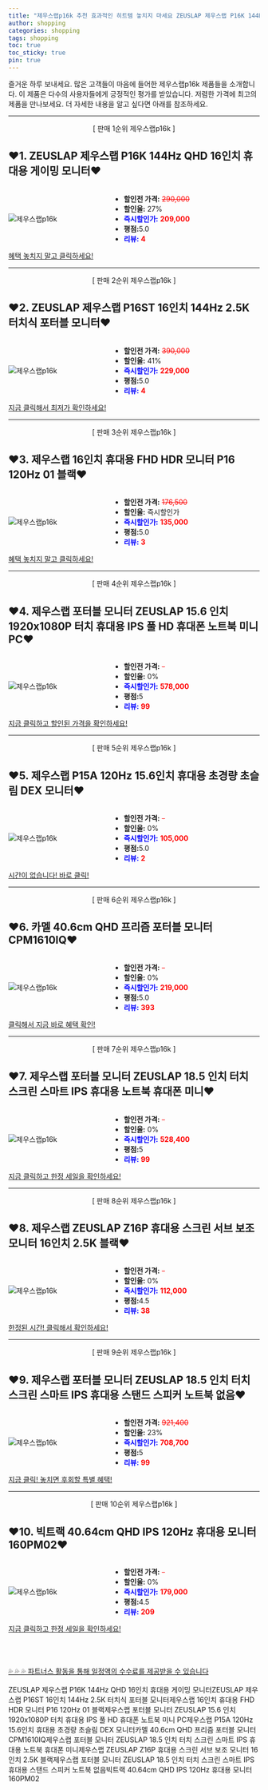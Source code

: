 ```yaml
---
title: "제우스랩p16k 추천 효과적인 히트템 놓치지 마세요 ZEUSLAP 제우스랩 P16K 144Hz QHD"
author: shopping
categories: shopping
tags: shopping
toc: true
toc_sticky: true
pin: true
---
```

즐거운 하루 보내세요. 많은 고객들이 마음에 들어한 제우스랩p16k 제품들을 소개합니다. 이 제품은 다수의 사용자들에게 긍정적인 평가를 받았습니다. 저렴한 가격에 최고의 제품을 만나보세요. 더 자세한 내용을 알고 싶다면 아래를 참조하세요.

---
<p class="toplist" style="margin: 0 auto; display: block; width: fit-content;">[ 판매 1순위 제우스랩p16k ]</p>

<h2><strong>❤️1. ZEUSLAP 제우스랩 P16K 144Hz QHD 16인치 휴대용 게이밍 모니터❤️</strong></h2>

<div style="display: flex; align-items: center;">
    <div style="flex: 0.4;">
        <img src="https://thumbnail8.coupangcdn.com/thumbnails/remote/230x230ex/image/vendor_inventory/412f/85dcd5d6d404201be1a359ad1fab48bcda43ba5e4d7dd81e739f91bd49c2.jpg" alt="제우스랩p16k" style="max-width: 100%;">
    </div>
    <div style="flex: 0.6; margin-left: 10px;">
        <ul>
            <li><strong>할인전 가격:</strong> <del style="color: red;">290,000</del></li>
            <li><strong>할인율:</strong> 27%</li>
            <li><span style='color:blue'><strong>즉시할인가:</strong></span> <span style='color:red'><strong>209,000</strong></span></li>
            <li><strong>평점:</strong>5.0</li>
            <li><span style='color:blue'><strong>리뷰:</strong></span> <span style='color:red'><strong>4</strong></span></li>
        </ul>
    </div>
</div>
<div class="center">
    <a href="https://William4Davisa.github.io?lptag=AF9450613&subid=githubio&pageKey=8106821528&traceid=V0-153&itemId=22949330399&vendorItemId=90372987468" class="myButton">
        혜택 놓치지 말고 클릭하세요!
    </a>
</div>


---
<p class="toplist" style="margin: 0 auto; display: block; width: fit-content;">[ 판매 2순위 제우스랩p16k ]</p>

<h2><strong>❤️2. ZEUSLAP 제우스랩 P16ST 16인치 144Hz 2.5K 터치식 포터블 모니터❤️</strong></h2>

<div style="display: flex; align-items: center;">
    <div style="flex: 0.4;">
        <img src="https://thumbnail8.coupangcdn.com/thumbnails/remote/230x230ex/image/vendor_inventory/998b/96d12d7b12eb6c2c528228288ebfb22ba723739d6ceea60d50a72ed9e413.jpg" alt="제우스랩p16k" style="max-width: 100%;">
    </div>
    <div style="flex: 0.6; margin-left: 10px;">
        <ul>
            <li><strong>할인전 가격:</strong> <del style="color: red;">390,000</del></li>
            <li><strong>할인율:</strong> 41%</li>
            <li><span style='color:blue'><strong>즉시할인가:</strong></span> <span style='color:red'><strong>229,000</strong></span></li>
            <li><strong>평점:</strong>5.0</li>
            <li><span style='color:blue'><strong>리뷰:</strong></span> <span style='color:red'><strong>4</strong></span></li>
        </ul>
    </div>
</div>
<div class="center">
    <a href="https://William4Davisa.github.io?lptag=AF9450613&subid=githubio&pageKey=8172155960&traceid=V0-153&itemId=23344106479&vendorItemId=90375515075" class="myButton">
        지금 클릭해서 최저가 확인하세요!
    </a>
</div>


---
<p class="toplist" style="margin: 0 auto; display: block; width: fit-content;">[ 판매 3순위 제우스랩p16k ]</p>

<h2><strong>❤️3. 제우스랩 16인치 휴대용 FHD HDR 모니터 P16 120Hz 01 블랙❤️</strong></h2>

<div style="display: flex; align-items: center;">
    <div style="flex: 0.4;">
        <img src="https://thumbnail10.coupangcdn.com/thumbnails/remote/230x230ex/image/vendor_inventory/6dc4/b2ae11c4ccd6ca1fa86d2a359f636560fea077448703732a9d94d38d25c8.jpg" alt="제우스랩p16k" style="max-width: 100%;">
    </div>
    <div style="flex: 0.6; margin-left: 10px;">
        <ul>
            <li><strong>할인전 가격:</strong> <del style="color: red;">176,500</del></li>
            <li><strong>할인율:</strong> 즉시할인가</li>
            <li><span style='color:blue'><strong>즉시할인가:</strong></span> <span style='color:red'><strong>135,000</strong></span></li>
            <li><strong>평점:</strong>5.0</li>
            <li><span style='color:blue'><strong>리뷰:</strong></span> <span style='color:red'><strong>3</strong></span></li>
        </ul>
    </div>
</div>
<div class="center">
    <a href="https://William4Davisa.github.io?lptag=AF9450613&subid=githubio&pageKey=7923005678&traceid=V0-153&itemId=21772922086&vendorItemId=89520673214" class="myButton">
        혜택 놓치지 말고 클릭하세요!
    </a>
</div>


---
<p class="toplist" style="margin: 0 auto; display: block; width: fit-content;">[ 판매 4순위 제우스랩p16k ]</p>

<h2><strong>❤️4. 제우스랩 포터블 모니터 ZEUSLAP 15.6 인치 1920x1080P 터치 휴대용 IPS 풀 HD 휴대폰 노트북 미니 PC❤️</strong></h2>

<div style="display: flex; align-items: center;">
    <div style="flex: 0.4;">
        <img src="https://thumbnail9.coupangcdn.com/thumbnails/remote/230x230ex/image/vendor_inventory/908d/e3ad015acade2264dba74bb585cd0a9ab9edf9c15700fb6e17e428885b56.jpg" alt="제우스랩p16k" style="max-width: 100%;">
    </div>
    <div style="flex: 0.6; margin-left: 10px;">
        <ul>
            <li><strong>할인전 가격:</strong> <del style="color: red;">-</del></li>
            <li><strong>할인율:</strong> 0%</li>
            <li><span style='color:blue'><strong>즉시할인가:</strong></span> <span style='color:red'><strong>578,000</strong></span></li>
            <li><strong>평점:</strong>5</li>
            <li><span style='color:blue'><strong>리뷰:</strong></span> <span style='color:red'><strong>99</strong></span></li>
        </ul>
    </div>
</div>
<div class="center">
    <a href="https://William4Davisa.github.io?lptag=AF9450613&subid=githubio&pageKey=8096907382&traceid=V0-153&itemId=22893091178&vendorItemId=90720077245" class="myButton">
        지금 클릭하고 할인된 가격을 확인하세요!
    </a>
</div>


---
<p class="toplist" style="margin: 0 auto; display: block; width: fit-content;">[ 판매 5순위 제우스랩p16k ]</p>

<h2><strong>❤️5. 제우스랩 P15A 120Hz 15.6인치 휴대용 초경량 초슬림 DEX 모니터❤️</strong></h2>

<div style="display: flex; align-items: center;">
    <div style="flex: 0.4;">
        <img src="https://thumbnail8.coupangcdn.com/thumbnails/remote/230x230ex/image/vendor_inventory/23be/76a049c4873176afaebeebaac58a81528533458018f7572fbc8b43c2778c.jpg" alt="제우스랩p16k" style="max-width: 100%;">
    </div>
    <div style="flex: 0.6; margin-left: 10px;">
        <ul>
            <li><strong>할인전 가격:</strong> <del style="color: red;">-</del></li>
            <li><strong>할인율:</strong> 0%</li>
            <li><span style='color:blue'><strong>즉시할인가:</strong></span> <span style='color:red'><strong>105,000</strong></span></li>
            <li><strong>평점:</strong>5.0</li>
            <li><span style='color:blue'><strong>리뷰:</strong></span> <span style='color:red'><strong>2</strong></span></li>
        </ul>
    </div>
</div>
<div class="center">
    <a href="https://William4Davisa.github.io?lptag=AF9450613&subid=githubio&pageKey=8128786596&traceid=V0-153&itemId=23081604405&vendorItemId=89506718868" class="myButton">
        시간이 없습니다! 바로 클릭!
    </a>
</div>


---
<p class="toplist" style="margin: 0 auto; display: block; width: fit-content;">[ 판매 6순위 제우스랩p16k ]</p>

<h2><strong>❤️6. 카멜 40.6cm QHD 프리즘 포터블 모니터 CPM1610IQ❤️</strong></h2>

<div style="display: flex; align-items: center;">
    <div style="flex: 0.4;">
        <img src="https://thumbnail10.coupangcdn.com/thumbnails/remote/230x230ex/image/retail/images/280801281255187-c674cba0-e948-4dba-b997-c7ce0c9a8701.jpg" alt="제우스랩p16k" style="max-width: 100%;">
    </div>
    <div style="flex: 0.6; margin-left: 10px;">
        <ul>
            <li><strong>할인전 가격:</strong> <del style="color: red;">-</del></li>
            <li><strong>할인율:</strong> 0%</li>
            <li><span style='color:blue'><strong>즉시할인가:</strong></span> <span style='color:red'><strong>219,000</strong></span></li>
            <li><strong>평점:</strong>5.0</li>
            <li><span style='color:blue'><strong>리뷰:</strong></span> <span style='color:red'><strong>393</strong></span></li>
        </ul>
    </div>
</div>
<div class="center">
    <a href="https://William4Davisa.github.io?lptag=AF9450613&subid=githubio&pageKey=6996866813&traceid=V0-153&itemId=17144648022&vendorItemId=84317439146" class="myButton">
        클릭해서 지금 바로 혜택 확인!
    </a>
</div>


---
<p class="toplist" style="margin: 0 auto; display: block; width: fit-content;">[ 판매 7순위 제우스랩p16k ]</p>

<h2><strong>❤️7. 제우스랩 포터블 모니터 ZEUSLAP 18.5 인치 터치 스크린 스마트 IPS 휴대용 노트북 휴대폰 미니❤️</strong></h2>

<div style="display: flex; align-items: center;">
    <div style="flex: 0.4;">
        <img src="https://thumbnail6.coupangcdn.com/thumbnails/remote/230x230ex/image/vendor_inventory/9a32/17a7ae5f125bdcf1caaeef557b0234a542fcc2de290b97395973a3e6c946.jpg" alt="제우스랩p16k" style="max-width: 100%;">
    </div>
    <div style="flex: 0.6; margin-left: 10px;">
        <ul>
            <li><strong>할인전 가격:</strong> <del style="color: red;">-</del></li>
            <li><strong>할인율:</strong> 0%</li>
            <li><span style='color:blue'><strong>즉시할인가:</strong></span> <span style='color:red'><strong>528,400</strong></span></li>
            <li><strong>평점:</strong>5</li>
            <li><span style='color:blue'><strong>리뷰:</strong></span> <span style='color:red'><strong>99</strong></span></li>
        </ul>
    </div>
</div>
<div class="center">
    <a href="https://William4Davisa.github.io?lptag=AF9450613&subid=githubio&pageKey=8174830949&traceid=V0-153&itemId=23359854898&vendorItemId=90720074679" class="myButton">
        지금 클릭하고 한정 세일을 확인하세요!
    </a>
</div>


---
<p class="toplist" style="margin: 0 auto; display: block; width: fit-content;">[ 판매 8순위 제우스랩p16k ]</p>

<h2><strong>❤️8. 제우스랩 ZEUSLAP Z16P 휴대용 스크린 서브 보조 모니터 16인치 2.5K 블랙❤️</strong></h2>

<div style="display: flex; align-items: center;">
    <div style="flex: 0.4;">
        <img src="https://thumbnail10.coupangcdn.com/thumbnails/remote/230x230ex/image/vendor_inventory/8a58/83e993dea5591190420c5a3477ba9a31bae4e2c629b13431256fee2ae7c3.jpg" alt="제우스랩p16k" style="max-width: 100%;">
    </div>
    <div style="flex: 0.6; margin-left: 10px;">
        <ul>
            <li><strong>할인전 가격:</strong> <del style="color: red;">-</del></li>
            <li><strong>할인율:</strong> 0%</li>
            <li><span style='color:blue'><strong>즉시할인가:</strong></span> <span style='color:red'><strong>112,000</strong></span></li>
            <li><strong>평점:</strong>4.5</li>
            <li><span style='color:blue'><strong>리뷰:</strong></span> <span style='color:red'><strong>38</strong></span></li>
        </ul>
    </div>
</div>
<div class="center">
    <a href="https://William4Davisa.github.io?lptag=AF9450613&subid=githubio&pageKey=7657795301&traceid=V0-153&itemId=20393084428&vendorItemId=83724662241" class="myButton">
        한정된 시간! 클릭해서 확인하세요!
    </a>
</div>


---
<p class="toplist" style="margin: 0 auto; display: block; width: fit-content;">[ 판매 9순위 제우스랩p16k ]</p>

<h2><strong>❤️9. 제우스랩 포터블 모니터 ZEUSLAP 18.5 인치 터치 스크린 스마트 IPS 휴대용 스탠드 스피커 노트북 없음❤️</strong></h2>

<div style="display: flex; align-items: center;">
    <div style="flex: 0.4;">
        <img src="https://thumbnail8.coupangcdn.com/thumbnails/remote/230x230ex/image/vendor_inventory/3a65/75299ffe79e4421e7da3fc97f81f69268df030e7a8626120bea76a723e15.jpg" alt="제우스랩p16k" style="max-width: 100%;">
    </div>
    <div style="flex: 0.6; margin-left: 10px;">
        <ul>
            <li><strong>할인전 가격:</strong> <del style="color: red;">921,400</del></li>
            <li><strong>할인율:</strong> 23%</li>
            <li><span style='color:blue'><strong>즉시할인가:</strong></span> <span style='color:red'><strong>708,700</strong></span></li>
            <li><strong>평점:</strong>5</li>
            <li><span style='color:blue'><strong>리뷰:</strong></span> <span style='color:red'><strong>99</strong></span></li>
        </ul>
    </div>
</div>
<div class="center">
    <a href="https://William4Davisa.github.io?lptag=AF9450613&subid=githubio&pageKey=8174829994&traceid=V0-153&itemId=23359850356&vendorItemId=90765706729" class="myButton">
        지금 클릭! 놓치면 후회할 특별 혜택!
    </a>
</div>


---
<p class="toplist" style="margin: 0 auto; display: block; width: fit-content;">[ 판매 10순위 제우스랩p16k ]</p>

<h2><strong>❤️10. 빅트랙 40.64cm QHD IPS 120Hz 휴대용 모니터 160PM02❤️</strong></h2>

<div style="display: flex; align-items: center;">
    <div style="flex: 0.4;">
        <img src="https://thumbnail9.coupangcdn.com/thumbnails/remote/230x230ex/image/retail/images/811878188787751-1ff3dafd-e51d-4ec5-b984-de41a74446d5.jpg" alt="제우스랩p16k" style="max-width: 100%;">
    </div>
    <div style="flex: 0.6; margin-left: 10px;">
        <ul>
            <li><strong>할인전 가격:</strong> <del style="color: red;">-</del></li>
            <li><strong>할인율:</strong> 0%</li>
            <li><span style='color:blue'><strong>즉시할인가:</strong></span> <span style='color:red'><strong>179,000</strong></span></li>
            <li><strong>평점:</strong>4.5</li>
            <li><span style='color:blue'><strong>리뷰:</strong></span> <span style='color:red'><strong>209</strong></span></li>
        </ul>
    </div>
</div>
<div class="center">
    <a href="https://William4Davisa.github.io?lptag=AF9450613&subid=githubio&pageKey=7400562763&traceid=V0-153&itemId=19154151566&vendorItemId=86273025743" class="myButton">
        지금 클릭하고 한정 세일을 확인하세요!
    </a>
</div>

<br><br><br>[💦 💦 💦 파트너스 활동을 통해 일정액의 수수료를 제공받을 수 있습니다](https://link.coupang.com/a/bcpT2c)<br><br>ZEUSLAP 제우스랩 P16K 144Hz QHD 16인치 휴대용 게이밍 모니터ZEUSLAP 제우스랩 P16ST 16인치 144Hz 2.5K 터치식 포터블 모니터제우스랩 16인치 휴대용 FHD HDR 모니터 P16 120Hz 01 블랙제우스랩 포터블 모니터 ZEUSLAP 15.6 인치 1920x1080P 터치 휴대용 IPS 풀 HD 휴대폰 노트북 미니 PC제우스랩 P15A 120Hz 15.6인치 휴대용 초경량 초슬림 DEX 모니터카멜 40.6cm QHD 프리즘 포터블 모니터 CPM1610IQ제우스랩 포터블 모니터 ZEUSLAP 18.5 인치 터치 스크린 스마트 IPS 휴대용 노트북 휴대폰 미니제우스랩 ZEUSLAP Z16P 휴대용 스크린 서브 보조 모니터 16인치 2.5K 블랙제우스랩 포터블 모니터 ZEUSLAP 18.5 인치 터치 스크린 스마트 IPS 휴대용 스탠드 스피커 노트북 없음빅트랙 40.64cm QHD IPS 120Hz 휴대용 모니터 160PM02